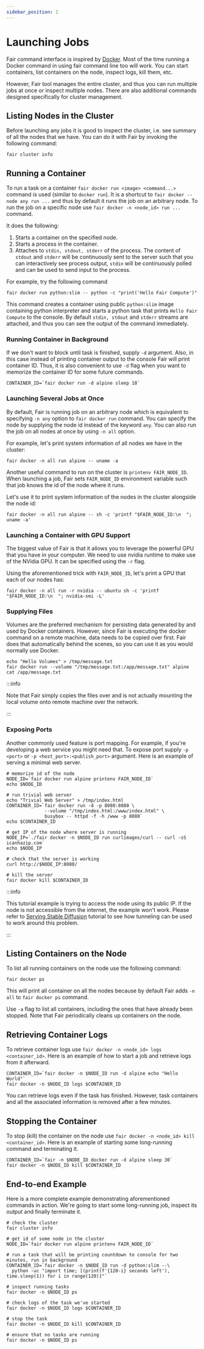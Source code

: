 ```yaml
---
sidebar_position: 1
---
```


# Launching Jobs

Fair command interface is inspired by [Docker](https://www.docker.com/).
Most of the time running a Docker command in using fair command line too will work.
You can start containers, list containers on the node, inspect logs, kill them, etc.

However, Fair tool manages the entire cluster, and thus you can run multiple jobs
at once or inspect multiple nodes. There are also additional commands designed
specifically for cluster management.

## Listing Nodes in the Cluster

Before launching any jobs it is good to inspect the cluster, i.e. see summary of all
the nodes that we have. You can do it with Fair by invoking the following command:
```shell
fair cluster info
```

## Running a Container

To run a task on a container `fair docker run <image> <command...>` command is used (similar to `docker run`).
It is a shortcut to `fair docker --node any run ...` and thus by default it runs
the job on an arbitrary node. To run the job on a specific node use `fair docker -n <node_id> run ...` command.

It does the following:
1. Starts a container on the specified node.
2. Starts a process in the container.
3. Attaches to `stdin, stdout, stderr` of the process.
   The content of `stdout` and `stderr` will be continuously sent to the server 
   such that you can interactively see process output, `stdin` will be continuously
   polled and can be used to send input to the process.

For example, try the following command 
```shell
fair docker run python:slim -- python -c "print('Hello Fair Compute')"
```

This command creates a container using public `python:slim` image containing python interpreter and
starts a python task that prints `Hello Fair Compute` to the console. By default `stdin, stdout`
and `stderr` streams are attached, and thus you can see the output of the command immediately.

### Running Container in Background

If we don't want to block until task is finished, supply `-d` argument.
Also, in this case instead of printing container output to the console
Fair will print container ID. Thus, it is also convenient to use `-d`
flag when you want to memorize the container ID for some future commands.

```shell
CONTAINER_ID=`fair docker run -d alpine sleep 10`
```

### Launching Several Jobs at Once

By default, Fair is running job on an arbitrary node which is equivalent
to specifying `-n any` option to `fair docker run` command. You can specify the 
node by supplying the node id instead of the keyword `any`. You can also
run the job on all nodes at once by using `-n all` option.

For example, let's print system information of all nodes we have in the cluster:
```shell
fair docker -n all run alpine -- uname -a
```

Another useful command to run on the cluster is `printenv FAIR_NODE_ID`. When launching
a job, Fair sets `FAIR_NODE_ID` environment variable such that job knows the id of the 
node where it runs.

Let's use it to print system information of the nodes in the cluster alongside the node id:
```shell
fair docker -n all run alpine -- sh -c 'printf "$FAIR_NODE_ID:\n  "; uname -a'
```

### Launching a Container with GPU Support

The biggest value of Fair is that it allows you to leverage the powerful GPU
that you have in your computer. We need to use nvidia runtime to make use of the 
NVidia GPU. It can be specified using the `-r` flag.

Using the aforementioned trick with `FAIR_NODE_ID`, let's print a GPU that each of our
nodes has:
```shell
fair docker -n all run -r nvidia -- ubuntu sh -c 'printf "$FAIR_NODE_ID:\n  "; nvidia-smi -L'
```

### Supplying Files

Volumes are the preferred mechanism for persisting data generated by and used by Docker containers.
However, since Fair is executing the docker command on a remote machine, data needs to be copied over first.
Fair does that automatically behind the scenes, so you can use it as you would normally use Docker.

```shell
echo "Hello Volumes" > /tmp/message.txt
fair docker run --volume "/tmp/message.txt:/app/message.txt" alpine cat /app/message.txt
```

:::info

Note that Fair simply copies the files over and is not actually mounting the local
volume onto remote machine over the network.

:::


### Exposing Ports

Another commonly used feature is port mapping. For example, if you're developing
a web service you might need that. To expose port supply `-p <port>`
or `-p <host_port>:<publish_port>` argument. Here is an example of serving a minimal
web server.

```shell
# memorize id of the node
NODE_ID=`fair docker run alpine printenv FAIR_NODE_ID`
echo $NODE_ID

# run trivial web server
echo "Trivial Web Server" > /tmp/index.html
CONTAINER_ID=`fair docker run -d -p 8080:8080 \
              --volume "/tmp/index.html:/www/index.html" \
              busybox -- httpd -f -h /www -p 8080`
echo $CONTAINER_ID

# get IP of the node where server is running
NODE_IP=`./fair docker -n $NODE_ID run curlimages/curl -- curl -sS icanhazip.com`
echo $NODE_IP

# check that the server is working
curl http://$NODE_IP:8080/

# kill the server
fair docker kill $CONTAINER_ID
```

:::info

This tutorial example is trying to access the node using its public IP. If the node is not accessible from the
internet, the example won't work. Please refer to [Serving Stable Diffusion](/docs/docs/tutorials/serving-stable-diffusion)
tutorial to see how tunneling can be used to work around this problem.

:::

## Listing Containers on the Node

To list all running containers on the node use the following command:
```shell
fair docker ps
```

This will print all container on all the nodes because by default Fair adds `-n all`
to `fair docker ps` command.

Use `-a` flag to list all containers, including the ones that have already been
stopped. Note that Fair periodically cleans up containers on the node.

## Retrieving Container Logs

To retrieve container logs use `fair docker -n <node_id> logs <container_id>`. Here is an example
of how to start a job and retrieve logs from it afterward.
```shell
CONTAINER_ID=`fair docker -n $NODE_ID run -d alpine echo "Hello World"`
fair docker -n $NODE_ID logs $CONTAINER_ID
```

You can retrieve logs even if the task has finished. However, task containers and all the associated
information is removed after a few minutes.

## Stopping the Container

To stop (kill) the container on the node use `fair docker -n <node_id> kill <container_id>`.
Here is an example of starting some long-running command and terminating it.
```shell
CONTAINER_ID=`fair -n $NODE_ID docker run -d alpine sleep 30`
fair docker -n $NODE_ID kill $CONTAINER_ID
```

## End-to-end Example

Here is a more complete example demonstrating aforementioned commands in
action. We're going to start some long-running job, inspect its output
and finally terminate it.

```shell
# check the cluster
fair cluster info

# get id of some node in the cluster
NODE_ID=`fair docker run alpine printenv FAIR_NODE_ID`

# run a task that will be printing countdown to console for two minutes, run in background
CONTAINER_ID=`fair docker -n $NODE_ID run -d python:slim --\
  python -uc "import time; [(print(f'{120-i} seconds left'), time.sleep(1)) for i in range(120)]"`

# inspect running tasks
fair docker -n $NODE_ID ps

# check logs of the task we've started
fair docker -n $NODE_ID logs $CONTAINER_ID

# stop the task
fair docker -n $NODE_ID kill $CONTAINER_ID

# ensure that no tasks are running
fair docker -n $NODE_ID ps
```
